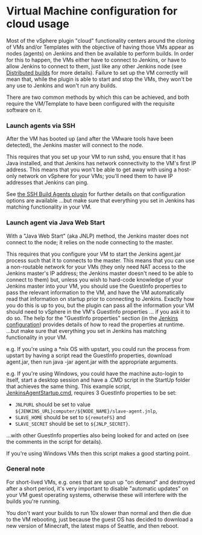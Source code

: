 # Virtual Machine configuration for cloud usage

Most of the vSphere plugin "cloud" functionality centers around the cloning of VMs and/or Templates
with the objective of having those VMs appear as nodes (agents) on Jenkins and then be available to perform builds.
In order for this to happen, the VMs either have to connect to Jenkins,
or have to allow Jenkins to connect to them,
just like any other Jenkins node
(see [Distributed builds](https://wiki.jenkins.io/display/JA/Distributed+builds)
for more details).
Failure to set up the VM correctly will mean that,
while the plugin is able to start and stop the VMs,
they won't be any use to Jenkins and won't run any builds.

There are two common methods by which this can be achieved,
and both require the VM/Template to have been configured with the requisite software on it.

### Launch agents via SSH

After the VM has booted up (and after the VMware tools have been detected),
the Jenkins master will connect to the node.

This requires that you set up your VM to run sshd,
you ensure that it has Java installed,
and that Jenkins has network connectivity to the VM's first IP address.
This means that you won't be able to get away with using a host-only network on vSphere for your VMs; you'll need them to have IP addresses that Jenkins can ping.

See
[the SSH Build Agents plugin](https://plugins.jenkins.io/ssh-slaves)
for further details on that configuration options are available
...but make sure that everything you set in Jenkins has matching functionality in your VM.

### Launch agent via Java Web Start

With a "Java Web Start" (aka JNLP) method, the Jenkins master does not connect to the node;
it relies on the node connecting to the master.

This requires that you configure your VM to start the Jenkins agent.jar process such that it to connects to the master.
This means that you can use a non-routable network for your VMs
(they only need NAT access to the Jenkins master's IP address;
the Jenkins master doesn't need to be able to connect to them)
but, unless you wish to hard-code knowledge of your Jenkins master into your VM,
you should use the GuestInfo properties to pass the relevant information to the VM,
and have the VM automatically read that information on startup prior to connecting to Jenkins.
Exactly how you do this is up to you,
but the plugin can pass all the information your VM should need to vSphere in the VM's GuestInfo properties
... if you ask it to do so.
The help for the "GuestInfo properties" section
(in the [Jenkins configuration](jenkins-configuration.md))
provides details of how to read the properties at runtime.
...but make sure that everything you set in Jenkins has matching functionality in your VM.

e.g. If you're using a \*nix OS with upstart,
you could run the process from upstart by having a script read the GuestInfo properties,
download agent.jar, then run java -jar agent.jar with the appropriate arguments.

e.g. If you're using Windows, you could have the machine auto-login to itself,
start a desktop session and have a .CMD script in the StartUp folder that achieves the same thing.
This example script,
[JenkinsAgentStartup.cmd](attachments/JenkinsAgentStartup.cmd),
requires 3 GuestInfo properties to be set:
* `JNLPURL` should be set to value `${JENKINS_URL}computer/${NODE_NAME}/slave-agent.jnlp`,
* `SLAVE_HOME` should be set to `${remoteFS}` and
* `SLAVE_SECRET` should be set to `${JNLP_SECRET}`.

...with other GuestInfo properties also being looked for and acted on (see the comments in the script for details).

If you're using Windows VMs then this script makes a good starting point.

### General note

For short-lived VMs,
e.g. ones that are spun up "on demand" and destroyed after a short period,
it's very important to disable "automatic updates" on your VM guest operating systems,
otherwise these will interfere with the builds you're running.

You don't want your builds to run 10x slower than normal and then die due to the VM rebooting,
just because the guest OS has decided to download a new version of Minecraft, the latest maps of Seattle, and then reboot.
